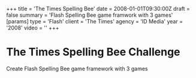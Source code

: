 +++
title = 'The Times Spelling Bee'
date = 2008-01-01T09:30:00Z
draft = false
summary = 'Flash Spelling Bee game framwork with 3 games'
[params]
  type = 'Flash'
  client = 'The Times'
  agency = 'ID Media'
  year = '2008'
  video = ''
+++

# The Times Spelling Bee Challenge

Create Flash Spelling Bee game framework with 3 games
